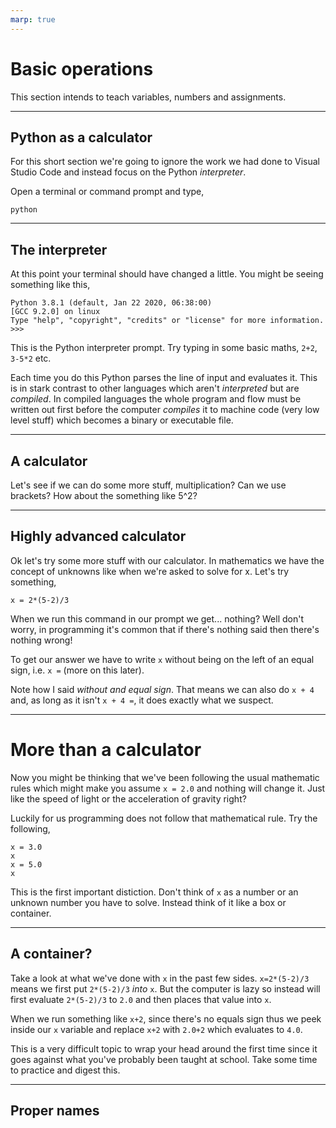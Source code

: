 ```yaml
---
marp: true
---
```


# Basic operations
This section intends to teach variables, numbers and assignments.

---

## Python as a calculator
For this short section we're going to ignore the work we had done to
Visual Studio Code and instead focus on the Python *interpreter*.

Open a terminal or command prompt and type,
```
python
```

---

## The interpreter
At this point your terminal should have changed a little.
You might be seeing something like this,
```
Python 3.8.1 (default, Jan 22 2020, 06:38:00) 
[GCC 9.2.0] on linux
Type "help", "copyright", "credits" or "license" for more information.
>>> 
```

This is the Python interpreter prompt.
Try typing in some basic maths, `2+2`, `3-5*2` etc.

Each time you do this Python parses the line of input and evaluates it.
This is in stark contrast to other languages which aren't *interpreted* but are
*compiled*.
In compiled languages the whole program and flow must be written out
first before the computer *compiles* it to machine code (very low level stuff)
which becomes a binary or executable file.

---

## A calculator
Let's see if we can do some more stuff, multiplication? Can we use brackets?
How about the something like 5^2?

---

## Highly advanced calculator
Ok let's try some more stuff with our calculator. In mathematics we have the
concept of unknowns like when we're asked to solve for x. Let's try something,
```
x = 2*(5-2)/3
```
When we run this command in our prompt we get... nothing? Well don't worry, in
programming it's common that if there's nothing said then there's nothing wrong!

To get our answer we have to write `x` without being on the left of
an equal sign, i.e. `x =` (more on this later).

Note how I said *without and equal sign*. That means we can also do `x + 4` and,
as long as it isn't `x + 4 =`, it does exactly what we suspect.

---

# More than a calculator
Now you might be thinking that we've been following the usual mathematic rules
which might make you assume `x = 2.0` and nothing will change it. Just like the
speed of light or the acceleration of gravity right?

Luckily for us programming does not follow that mathematical rule. Try the
following,
```
x = 3.0
x
x = 5.0
x
```

This is the first important distiction. Don't think of `x` as a number or an
unknown number you have to solve. Instead think of it like a box or container.

---

## A container?
Take a look at what we've done with `x` in the past few sides. `x=2*(5-2)/3`
means we first put `2*(5-2)/3` *into* `x`. But the computer is lazy so instead
will first evaluate `2*(5-2)/3` to `2.0` and then places that value into `x`.

When we run something like `x+2`, since there's no equals sign thus we peek
inside our `x` variable and replace `x+2` with `2.0+2` which evaluates to `4.0`.

This is a very difficult topic to wrap your head around the first time since it
goes against what you've probably been taught at school. Take some time to
practice and digest this.

---

## Proper names

